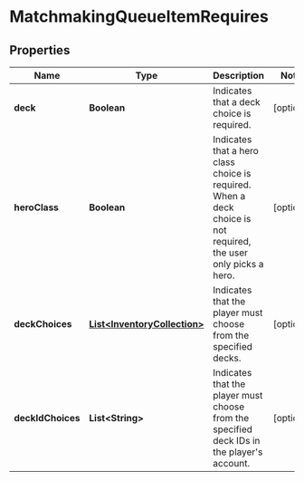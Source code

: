 
# MatchmakingQueueItemRequires

## Properties
Name | Type | Description | Notes
------------ | ------------- | ------------- | -------------
**deck** | **Boolean** | Indicates that a deck choice is required.  |  [optional]
**heroClass** | **Boolean** | Indicates that a hero class choice is required. When a deck choice is not required, the user only picks a hero.  |  [optional]
**deckChoices** | [**List&lt;InventoryCollection&gt;**](InventoryCollection.md) | Indicates that the player must choose from the specified decks.  |  [optional]
**deckIdChoices** | **List&lt;String&gt;** | Indicates that the player must choose from the specified deck IDs in the player&#39;s account.  |  [optional]



